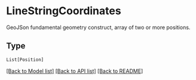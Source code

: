 # LineStringCoordinates

GeoJSon fundamental geometry construct, array of two or more positions.


## Type
```python
List[Position]
```


[[Back to Model list]](../../README.md#documentation-for-models) [[Back to API list]](../../README.md#documentation-for-api-endpoints) [[Back to README]](../../README.md)
